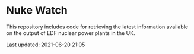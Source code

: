 # Nuke Watch

This repository includes code for retrieving the latest information available on the output of EDF nuclear power plants in the UK.

Last updated: 2021-06-20 21:05